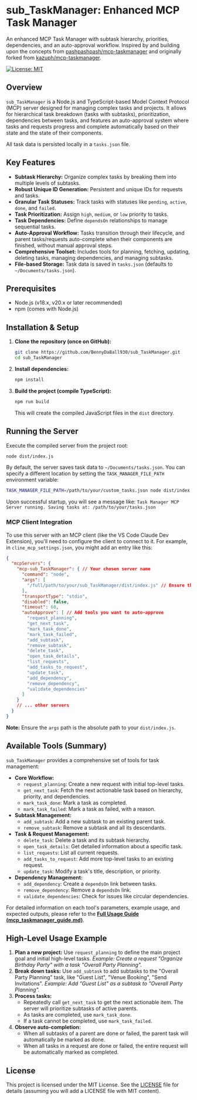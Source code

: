 # sub_TaskManager: Enhanced MCP Task Manager

An enhanced MCP Task Manager with subtask hierarchy, priorities, dependencies, and an auto-approval workflow. Inspired by and building upon the concepts from [pashpashpash/mcp-taskmanager](https://github.com/pashpashpash/mcp-taskmanager) and originally forked from [kazuph/mcp-taskmanager](https://github.com/kazuph/mcp-taskmanager).

[![License: MIT](https://img.shields.io/badge/License-MIT-yellow.svg)](https://opensource.org/licenses/MIT)

## Overview

`sub_TaskManager` is a Node.js and TypeScript-based Model Context Protocol (MCP) server designed for managing complex tasks and projects. It allows for hierarchical task breakdown (tasks with subtasks), prioritization, dependencies between tasks, and features an auto-approval system where tasks and requests progress and complete automatically based on their state and the state of their components.

All task data is persisted locally in a `tasks.json` file.

## Key Features

*   **Subtask Hierarchy:** Organize complex tasks by breaking them into multiple levels of subtasks.
*   **Robust Unique ID Generation:** Persistent and unique IDs for requests and tasks.
*   **Granular Task Statuses:** Track tasks with statuses like `pending`, `active`, `done`, and `failed`.
*   **Task Prioritization:** Assign `high`, `medium`, or `low` priority to tasks.
*   **Task Dependencies:** Define `dependsOn` relationships to manage sequential tasks.
*   **Auto-Approval Workflow:** Tasks transition through their lifecycle, and parent tasks/requests auto-complete when their components are finished, without manual approval steps.
*   **Comprehensive Toolset:** Includes tools for planning, fetching, updating, deleting tasks, managing dependencies, and managing subtasks.
*   **File-based Storage:** Task data is saved in `tasks.json` (defaults to `~/Documents/tasks.json`).

## Prerequisites

*   Node.js (v18.x, v20.x or later recommended)
*   npm (comes with Node.js)

## Installation & Setup

1.  **Clone the repository (once on GitHub):**
    ```bash
    git clone https://github.com/BennyDaBall930/sub_TaskManager.git 
    cd sub_TaskManager
    ```

2.  **Install dependencies:**
    ```bash
    npm install
    ```

3.  **Build the project (compile TypeScript):**
    ```bash
    npm run build
    ```
    This will create the compiled JavaScript files in the `dist` directory.

## Running the Server

Execute the compiled server from the project root:

```bash
node dist/index.js
```

By default, the server saves task data to `~/Documents/tasks.json`. You can specify a different location by setting the `TASK_MANAGER_FILE_PATH` environment variable:

```bash
TASK_MANAGER_FILE_PATH=/path/to/your/custom_tasks.json node dist/index.js
```

Upon successful startup, you will see a message like:
`Task Manager MCP Server running. Saving tasks at: /path/to/your/tasks.json`

### MCP Client Integration

To use this server with an MCP client (like the VS Code Claude Dev Extension), you'll need to configure the client to connect to it. For example, in `cline_mcp_settings.json`, you might add an entry like this:

```json
{
  "mcpServers": {
    "mcp-sub_TaskManager": { // Your chosen server name
      "command": "node",
      "args": [
        "/full/path/to/your/sub_TaskManager/dist/index.js" // Ensure this is the absolute path
      ],
      "transportType": "stdio",
      "disabled": false,
      "timeout": 60,
      "autoApprove": [ // Add tools you want to auto-approve
        "request_planning",
        "get_next_task",
        "mark_task_done",
        "mark_task_failed",
        "add_subtask",
        "remove_subtask",
        "delete_task",
        "open_task_details",
        "list_requests",
        "add_tasks_to_request",
        "update_task",
        "add_dependency",
        "remove_dependency",
        "validate_dependencies"
      ]
    }
    // ... other servers
  }
}
```
**Note:** Ensure the `args` path is the absolute path to your `dist/index.js`.

## Available Tools (Summary)

`sub_TaskManager` provides a comprehensive set of tools for task management:

*   **Core Workflow:**
    *   `request_planning`: Create a new request with initial top-level tasks.
    *   `get_next_task`: Fetch the next actionable task based on hierarchy, priority, and dependencies.
    *   `mark_task_done`: Mark a task as completed.
    *   `mark_task_failed`: Mark a task as failed, with a reason.
*   **Subtask Management:**
    *   `add_subtask`: Add a new subtask to an existing parent task.
    *   `remove_subtask`: Remove a subtask and all its descendants.
*   **Task & Request Management:**
    *   `delete_task`: Delete a task and its subtask hierarchy.
    *   `open_task_details`: Get detailed information about a specific task.
    *   `list_requests`: List all current requests.
    *   `add_tasks_to_request`: Add more top-level tasks to an existing request.
    *   `update_task`: Modify a task's title, description, or priority.
*   **Dependency Management:**
    *   `add_dependency`: Create a `dependsOn` link between tasks.
    *   `remove_dependency`: Remove a `dependsOn` link.
    *   `validate_dependencies`: Check for issues like circular dependencies.

For detailed information on each tool's parameters, example usage, and expected outputs, please refer to the [**Full Usage Guide (mcp_taskmanager_guide.md)**](./mcp_taskmanager_guide.md).

## High-Level Usage Example

1.  **Plan a new project:**
    Use `request_planning` to define the main project goal and initial high-level tasks.
    *Example: Create a request "Organize Birthday Party" with a task "Overall Party Planning".*
2.  **Break down tasks:**
    Use `add_subtask` to add subtasks to the "Overall Party Planning" task, like "Guest List", "Venue Booking", "Send Invitations".
    *Example: Add "Guest List" as a subtask to "Overall Party Planning".*
3.  **Process tasks:**
    *   Repeatedly call `get_next_task` to get the next actionable item. The server will prioritize subtasks of active parents.
    *   As tasks are completed, use `mark_task_done`.
    *   If a task cannot be completed, use `mark_task_failed`.
4.  **Observe auto-completion:**
    *   When all subtasks of a parent are done or failed, the parent task will automatically be marked as done.
    *   When all tasks in a request are done or failed, the entire request will be automatically marked as completed.

## License

This project is licensed under the MIT License. See the [LICENSE](./LICENSE) file for details (assuming you will add a LICENSE file with MIT content).
